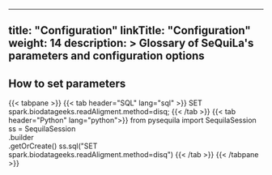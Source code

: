 
---
title: "Configuration"
linkTitle: "Configuration"
weight: 14
description: >
    Glossary of SeQuiLa's parameters and configuration options
---

## How to set parameters
{{< tabpane >}}
{{< tab header="SQL" lang="sql" >}}
SET spark.biodatageeks.readAligment.method=disq;
{{< /tab >}}
{{< tab header="Python" lang="python">}}
from pysequila import SequilaSession
ss = SequilaSession \
.builder \
.getOrCreate()
ss.sql("SET spark.biodatageeks.readAligment.method=disq")
{{< /tab >}}
{{< /tabpane >}}




